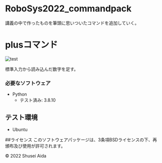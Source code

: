 # RoboSys2022_commandpack
講義の中で作ったものを筆頭に思いついたコマンドを追加していく。

# plusコマンド
![test](https://github.com/Cola0912/Robosys/actions/workflows/test.yml/badge.svg)

標準入力から読み込んだ数字を足す。

### 必要なソフトウェア
* Python
  * テスト済み: 3.8.10

## テスト環境
* Ubuntu

##ライセンス
このソフトウェアパッケージは、3条項BSDライセンスの下、再頒布及び使用が許可されます。

©︎ 2022 Shusei Aida

